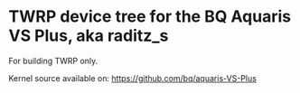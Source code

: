 TWRP device tree for the BQ Aquaris VS Plus, aka raditz_s
========================================================

For building TWRP only.

Kernel source available on: https://github.com/bq/aquaris-VS-Plus
